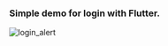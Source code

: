 
### Simple demo for login with Flutter.


![login_alert](https://github.com/dangercheng/FlutterDemos/raw/master/login_alert/demo.png)
